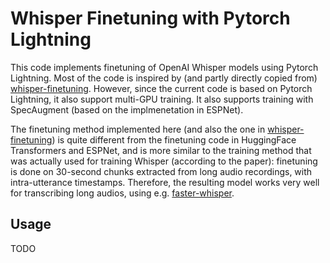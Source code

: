 # Whisper Finetuning with Pytorch Lightning

This code implements finetuning of OpenAI Whisper models using Pytorch Lightning.
Most of the code is inspired by (and partly directly copied from)
[whisper-finetuning](https://github.com/jumon/whisper-finetuning).
However, since the current code is based on Pytorch Lightning, it also support multi-GPU training.
It also supports training with SpecAugment (based on the implmenetation in ESPNet).

The finetuning method implemented here (and also the one in [whisper-finetuning](https://github.com/jumon/whisper-finetuning))
is quite different from the finetuning code in HuggingFace Transformers and ESPNet, and
is more similar to the training method that was actually used for training Whisper (according to the paper): finetuning
is done on 30-second chunks extracted from long audio recordings, with
intra-utterance timestamps. Therefore, the resulting model works very well for 
transcribing long audios, using e.g. [faster-whisper](https://github.com/guillaumekln/faster-whisper/tree/master/faster_whisper).



## Usage

TODO